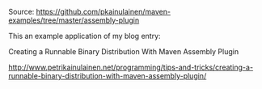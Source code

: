 Source: https://github.com/pkainulainen/maven-examples/tree/master/assembly-plugin

This an example application of my blog entry:

Creating a Runnable Binary Distribution With Maven Assembly Plugin

http://www.petrikainulainen.net/programming/tips-and-tricks/creating-a-runnable-binary-distribution-with-maven-assembly-plugin/